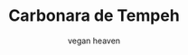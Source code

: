---
layout: post-2
title: "Carbonara de Tempeh"
type: ["Almoço/Jantar"]
serve: 2 porções
permalink: /carbonara-de-tempeh/
description: "Carbonara com molho de caju e bacon de tempeh"
image: "/assets/img/carbonara-tempeh.jpeg"
diet: ["s-frutos-secos"]
time-total: 35
time-prepar: 10
time-confe: 25
calorias:
proteinas:
lipidos:
hidratos:
author: vegan heaven
ingredients:
    o bacon de tempeh:
        - 1 c.sopa | de azeite
        - 100 gramas | de tempeh
        - 1/2 | cebola
        - 1 c.sopa | de pimentão doce
        - 1 c.sopa | de paprika fumada
        - "| Sal q.b."
        - 2 c.sopa | de molho de soja
        - "| Pimenta preta q.b."
        - 1 c.sopa | de sriracha
        - 2 | dentes de alho
        - 1/2 c.sopa | de cebola desidratada
    o molho da carbonara:
        - 200 gr | de esparguete
        - 60 gr | de caju (demolhado em água a fever 30 min)
        - 240 ml | de bebida vegetal sem açucar 
        - 1/2 c.sopa | de miso
        - 2 c.sopa | de levedura nutricional
        - "| Sal q.b."
        - "| Pimenta preta q.b."
        - 1 c.sopa | de salsa fresca (picada)
        - 1 | dente de alho 
instructions:
        o tempeh de bacon:
        - Temperar o tempeh com o pimentão doce, a paprika fumada, o sal, o molho de soja, a pimenta preta, o sriracha, a cebola desidratada e o dente de alho. (opcional deixar marinar)
        - Numa frigideira, aquecer o azeite. Depois colocar a cebola e deixar refogar.
        - Depois de a cebola ganhar côr adicionar o tempeh. Deixar 3/4 minutos e está pronto a servir.
        o molho de carbonara:
        - Numa panela, cozer o esparguete de acordo com as instruções de pacote.
        - Num copo alto, adicionar o resto dos ingredientes e derreter tudo com uma varinha mágica.
        - Adicionar o liquido do copo alto a uma figideira, deixar engrossar 2/3 minutos. Depois, adicionar a massa cozida e envolver.
        servir:
        - Adicionar a massa com o molho a um prato, meter o tempeh por cima e a salsa.

notes:
    -&nbsp;Esta receita foi inspirada aqui [Vegan Heaven](https://veganheaven.org/recipe/vegan-tempeh-carbonara/)
---